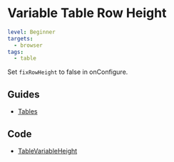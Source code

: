 # Variable Table Row Height

```yaml
level: Beginner
targets:
  - browser
tags:
  - table
```

Set `fixRowHeight` to false in onConfigure.

<div data-zk-enrich="TableVariableHeight"></div>

## Guides

- [Tables](/doc/guides/browser/builtin/Tables.md)

## Code

- [TableVariableHeight](/cookbook/src/jsMain/kotlin/zakadabar/cookbook/browser/table/variableHeight/TableVariableHeight.kt)
